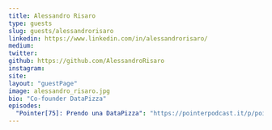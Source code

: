 ```yaml
---
title: Alessandro Risaro
type: guests
slug: guests/alessandrorisaro
linkedin: https://www.linkedin.com/in/alessandrorisaro/
medium:
twitter:
github: https://github.com/AlessandroRisaro
instagram:
site:
layout: "guestPage"
image: alessandro_risaro.jpg
bio: "Co-founder DataPizza"
episodes:
  "Pointer[75]: Prendo una DataPizza": "https://pointerpodcast.it/p/pointer75-prendo-una-datapizza/"
---
```

